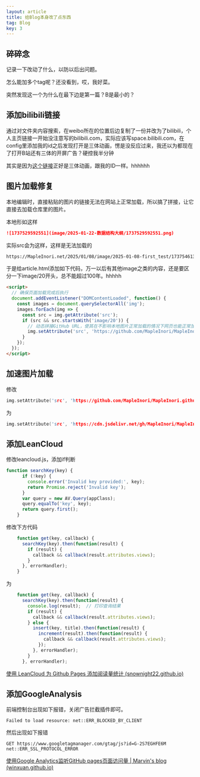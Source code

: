 ```yaml
---
layout: article
title: 给Blog本身改了点东西
tag: Blog
key: 3
---
```

## 碎碎念

记录一下改动了什么，以防以后出问题。

怎么能加多个tag呢？还没看到，哎，我好菜。

突然发现这一个为什么在最下边是第一篇？B是最小的？

## 添加bilibili链接

通过对文件夹内容搜索，在weibo所在的位置后边复制了一份并改为了bilibili，个人主页链接一开始没注意写的bilibili.com，实际应该写space.bilibili.com，在config里添加我的id之后发现打开是三体动画，愣是没反应过来，我还以为都现在了打开B站还有三体的开屏广告？硬控我半分钟

其实是因为[这个链接](https://bilibili.com/35246697)正好是三体动画，跟我的ID一样。hhhhhh

## 图片加载修复

本地编辑时，直接粘贴的图片的链接无法在网站上正常加载，所以搞了拼接，让它直接去加载仓库里的图片。

本地形如这样

```markdown
![1737529592551](image/2025-01-22-数据结构大纲/1737529592551.png)
```

实际src会为这样，这样是无法加载的

```markdown
https://MapleInori.net/2025/01/08/image/2025-01-08-first_test/1737546135783.png
```

于是给article.html添加如下代码，万一以后有其他image之类的内容，还是要区分一下image/20开头，总不能超过100年。hhhhh

```html
<script>
  // 确保页面加载完成后执行
  document.addEventListener("DOMContentLoaded", function() {
    const images = document.querySelectorAll('img');
    images.forEach(img => {
      const src = img.getAttribute('src');
      if (src && src.startsWith('image/20')) {
        // 动态拼接GitHub URL，使其在不影响本地图片正常加载的情况下网页也能正常加载图片
        img.setAttribute('src', 'https://github.com/MapleInori/MapleInori.github.io/blob/main/_posts/' + src + '?raw=true');
      }
    });
  });
</script>
```

## 加速图片加载

修改

```c
img.setAttribute('src', 'https://github.com/MapleInori/MapleInori.github.io/blob/main/_posts/' + src + '?raw=true');
```

为

```C
img.setAttribute('src', 'https://cdn.jsdelivr.net/gh/MapleInori/MapleInori.github.io/_posts/' + src + '?raw=true');
```

## 添加LeanCloud

修改leancloud.js，添加if判断

```js
function searchKey(key) {
      if (!key) {
        console.error('Invalid key provided:', key);
        return Promise.reject('Invalid key');
      }
      var query = new AV.Query(appClass);
      query.equalTo('key', key);
      return query.first();
    }
```

修改下方代码

```js
    function get(key, callback) {
      searchKey(key).then(function(result) {
        if (result) {
          callback && callback(result.attributes.views);
        }
      }, errorHandler);
    }
```

为

```js
    function get(key, callback) {
      searchKey(key).then(function(result) {
        console.log(result);  // 打印查询结果
        if (result) {
          callback && callback(result.attributes.views);
        } else {
          insert(key, title).then(function(result) {
            increment(result).then(function(result) {
              callback && callback(result.attributes.views);
            });
          }, errorHandler);
        }
      }, errorHandler);
```

[使用 LeanCloud 为 Github Pages 添加阅读量统计 (snownight22.github.io)](https://snownight22.github.io/cassidyblog/2023/06/18/LeanCloudForVisitorCount)

## 添加GoogleAnalysis

前端控制台出现如下报错，关闭广告拦截插件即可。

```shell
Failed to load resource: net::ERR_BLOCKED_BY_CLIENT
```

然后出现如下报错

```shell
GET https://www.googletagmanager.com/gtag/js?id=G-2S7EGHFE6M net::ERR_SSL_PROTOCOL_ERROR
```

[使用Google Analytics监听GitHub pages页面访问量 | Marvin&#39;s blog (winxuan.github.io)](https://winxuan.github.io/posts/add-google-analytics/)
